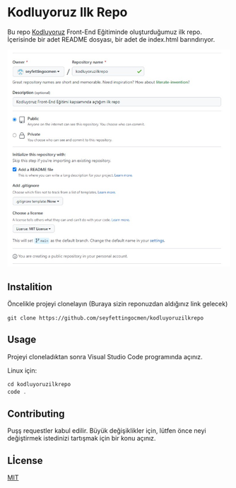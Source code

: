 # Kodluyoruz Ilk Repo



Bu repo [Kodluyoruz](https://kodluyoruz.org/tr/kodluyoruz/) Front-End Eğitiminde oluşturduğumuz ilk repo. İçerisinde bir adet README dosyası, bir adet de index.html barındırıyor.





![ilkRepoEkranGoruntusu](https://github.com/seyfettingocmen/kodluyoruzilkrepo/blob/main/ilkRepoEkranGoruntusu.jpg)



## Instalition

Öncelikle projeyi clonelayın (Buraya sizin reponuzdan aldığınız link gelecek)

```git clone https://github.com/seyfettingocmen/kodluyoruzilkrepo```



## Usage

Projeyi cloneladıktan sonra Visual Studio Code programında açınız.

Linux için:

```javascript
cd kodluyoruzilkrepo
code .
```



## Contributing

Puşş requestler kabul edilir. Büyük değişiklikler için, lütfen önce neyi değiştirmek istedinizi tartışmak için bir konu açınız.

## Lİcense

[MIT](https://choosealicense.com/licenses/mit/)



